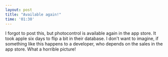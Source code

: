 ```yaml
--- 
layout: post
title: "Available again!"
time: '01:30'
---
```


I forgot to post this, but photocontrol is available again in the app store. It took apple six days to flip a bit in their database. I don't want to imagine, if something like this happens to a developer, who depends on the sales in the app store. What a horrible picture!